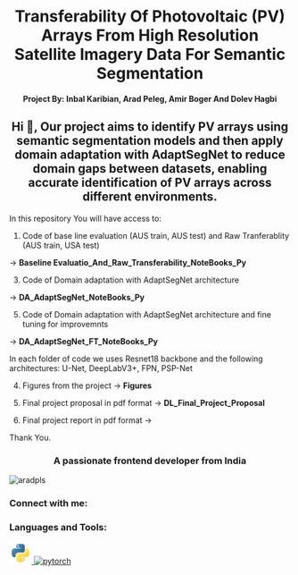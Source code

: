 <h1 align="center">Transferability Of Photovoltaic (PV) Arrays From High Resolution
Satellite Imagery Data For Semantic Segmentation </h1>
<p align="left">
</p>

<h4 align="center">Project By: Inbal Karibian, Arad Peleg, Amir Boger And Dolev Hagbi</h4>

<h2 align="center">Hi 👋, Our project aims to identify PV arrays using semantic segmentation models and then apply domain adaptation with AdaptSegNet to reduce domain gaps between datasets, enabling accurate identification of PV arrays across different environments. </h2>
<p align="left">
</p>

In this repository You will have access to: 

1. Code of base line evaluation (AUS train, AUS test) and Raw Tranferablity (AUS train, USA test)

-> <strong>Baseline Evaluatio_And_Raw_Transferability_NoteBooks_Py</strong> 

3. Code of Domain adaptation with AdaptSegNet architecture
 
-> <strong>DA_AdaptSegNet_NoteBooks_Py</strong> 

5. Code of Domain adaptation with AdaptSegNet architecture and fine tuning for improvemnts

-> <strong>DA_AdaptSegNet_FT_NoteBooks_Py</strong>

In each folder of code we uses Resnet18 backbone and the following architectures: U-Net, DeepLabV3+, FPN, PSP-Net

4. Figures from the project -> <strong>Figures</strong>

5. Final project proposal in pdf format -> <strong>DL_Final_Project_Proposal</strong>

6. Final project report in pdf format -> <strong></strong>

Thank You.

<h3 align="center">A passionate frontend developer from India</h3>

<p align="left"> <img src="https://komarev.com/ghpvc/?username=aradpls&label=Profile%20views&color=0e75b6&style=flat" alt="aradpls" /> </p>

<h3 align="left">Connect with me:</h3>
<p align="left">
</p>

<h3 align="left">Languages and Tools:</h3>
<p align="left"> <a href="https://www.python.org" target="_blank" rel="noreferrer"> <img src="https://raw.githubusercontent.com/devicons/devicon/master/icons/python/python-original.svg" alt="python" width="40" height="40"/> </a> <a href="https://pytorch.org/" target="_blank" rel="noreferrer"> <img src="https://www.vectorlogo.zone/logos/pytorch/pytorch-icon.svg" alt="pytorch" width="40" height="40"/> </a> </p>

